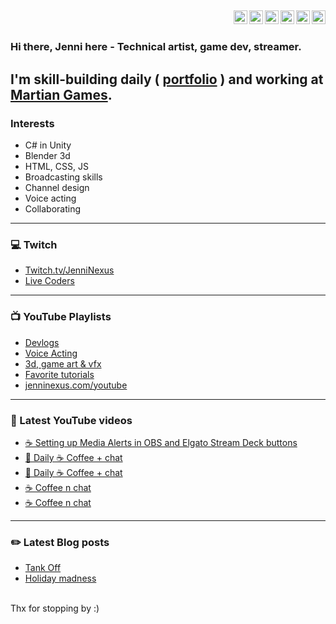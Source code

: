 
[<img align="right" alt="jenninexus | Twitter" width="22px" src="https://jenninexus.com/fontawesome/svgs/brands/twitter.svg" />][twitter]
[<img align="right" alt="jenninexus | LinkedIn" width="22px" src="https://jenninexus.com/fontawesome/svgs/brands/linkedin.svg" />][linkedin]
[<img align="right" alt="jenninexus | YouTube" width="22px" src="https://jenninexus.com/fontawesome/svgs/brands/youtube-square.svg" />][youtube]
[<img align="right" alt="jenninexus | Instagram" width="22px" src="https://jenninexus.com/fontawesome/svgs/brands/instagram.svg" />][instagram]
[<img align="right" alt="jenninexus | Twitch" width="22px" src="https://jenninexus.com/fontawesome/svgs/brands/twitch.svg" />][twitch]
[<img align="right" alt="jenninexus.com" width="22px" src="https://jenninexus.com/fontawesome/svgs/solid/globe.svg" />][website]
<br>
---

### Hi there, Jenni here - Technical artist, game dev, streamer.
I'm skill-building daily ( [portfolio](https://jenninexus.com/portfolio) ) and working at [Martian Games](https://martiangames.com).
<br>
---

### Interests
- C# in Unity
- Blender 3d
- HTML, CSS, JS
- Broadcasting skills
- Channel design
- Voice acting
- Collaborating
---
### 💻 Twitch
- [Twitch.tv/JenniNexus](https://twitch.tv/jenninexus)
- [Live Coders](https://livecoders.dev/members/jenninexus/)
---
### 📺 YouTube Playlists
- [Devlogs](https://www.youtube.com/playlist?list=PL9QBjNDhgNwRsznW8e3-KVmwfEuwvr7Yi)
- [Voice Acting](https://www.youtube.com/playlist?list=PL9QBjNDhgNwQbaceJmfZzc3x4L80gvh8J)
- [3d, game art & vfx](https://www.youtube.com/playlist?list=PL9QBjNDhgNwQL08lHI_h-CJ281WitOzYp)
- [Favorite tutorials](https://www.youtube.com/c/JenniNexus/playlists?view=50&sort=dd&shelf_id=25)
- [jenninexus.com/youtube](https://jenninexus.com/youtube)
---
### 🎥 Latest YouTube videos
<!-- YOUTUBE:START -->
- [☕️ Setting up Media Alerts in OBS and Elgato Stream Deck buttons](https://www.youtube.com/watch?v=k5LgNIGo3gc)
- [🌈 Daily ☕️ Coffee + chat](https://www.youtube.com/watch?v=nu7je09jijY)
- [🌈 Daily ☕️ Coffee + chat](https://www.youtube.com/watch?v=JIOQAeKVhjk)
- [☕️ Coffee n chat](https://www.youtube.com/watch?v=BJRtrF9PfaY)
- [☕️ Coffee n chat](https://www.youtube.com/watch?v=Q34DiperNG0)
<!-- YOUTUBE:END -->
---
### ✏️ Latest Blog posts
<!-- BLOG-POST-LIST:START -->
- [Tank Off](https://dev.to/jenninexus/tank-off-1pib)
- [Holiday madness](https://dev.to/jenninexus/holiday-madness-b46)
<!-- BLOG-POST-LIST:END -->



<br>
Thx for stopping by :)


[website]: https://jenninexus.com
[email]: https://jenninexus.com/contact
[twitter]: https://twitter.com/jenninexus
[youtube]: https://youtube.com/jenninexus
[twitch]: https://twitch.tv/jenninexus
[instagram]: https://instagram.com/jenninexus
[linkedin]: https://linkedin.com/in/jenninexus
[discord]: https://discord.gg/KYPh7Cp
[devlogsplaylist]: https://www.youtube.com/playlist?list=PL9QBjNDhgNwRsznW8e3-KVmwfEuwvr7Yi
